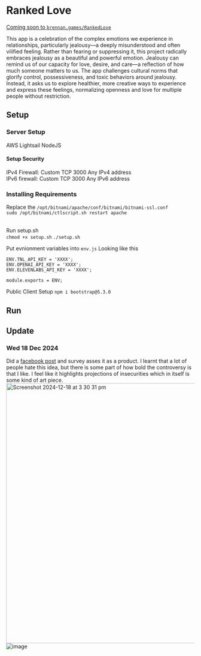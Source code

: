 # Ranked Love
<a href="https://brennan.games/RankedLove/">Coming soon to ``brennan.games/RankedLove``</a><br />

This app is a celebration of the complex emotions we experience in relationships, particularly jealousy—a deeply misunderstood and often vilified feeling. Rather than fearing or suppressing it, this project radically embraces jealousy as a beautiful and powerful emotion. Jealousy can remind us of our capacity for love, desire, and care—a reflection of how much someone matters to us. The app challenges cultural norms that glorify control, possessiveness, and toxic behaviors around jealousy. Instead, it asks us to explore healthier, more creative ways to experience and express these feelings, normalizing openness and love for multiple people without restriction.

## Setup 
### Server Setup

AWS Lightsail NodeJS<br />
#### Setup Security
IPv4 Firewall: Custom	TCP	3000 Any IPv4 address<br />
IPv6 firewall: Custom	TCP	3000 Any IPv6 address<br />

### Installing Requirements 

Replace the ``/opt/bitnami/apache/conf/bitnami/bitnami-ssl.conf``<br />
``sudo /opt/bitnami/ctlscript.sh restart apache``<br />
<br />

Run setup.sh <br />
``chmod +x setup.sh``
``./setup.sh``

Put evnionment variables into ``env.js``
Looking like this
```const ENV = {};
ENV.TNL_API_KEY = 'XXXX';
ENV.OPENAI_API_KEY = 'XXXX';
ENV.ELEVENLABS_API_KEY = 'XXXX';

module.exports = ENV;
```

Public Client Setup
``npm i bootstrap@5.3.0``<br />

## Run


## Update

### Wed 18 Dec 2024
Did a <a href="https://www.facebook.com/brennan.hatton/posts/pfbid0oLbRezQTLm5CWLhUknMHXqfDQ9t4QNAkPCirxuGvtoEt9wy3TqXnyiFBxQzjNDERl">facebook post</a> and survey asses it as a product. I learnt that a lot of people hate this idea, but there is some part of how bold the controversy is that I like. I feel like it highlights projections of insecurities which in itself is some kind of art piece.
<img width="693" alt="Screenshot 2024-12-18 at 3 30 31 pm" src="https://github.com/user-attachments/assets/9b0f76f8-b05b-4950-ab2b-b7c974d1c4bf" />
![image](https://github.com/user-attachments/assets/c51254ef-5ba5-46c4-a55e-bb33646db3c2)


